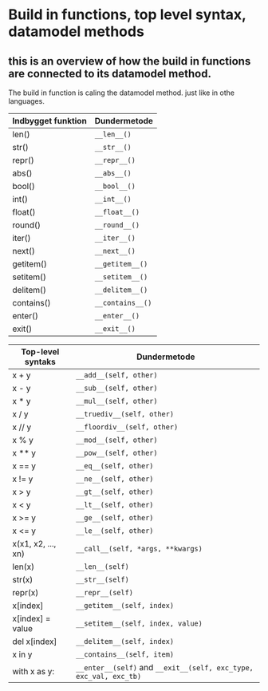 # Build in functions, top level syntax, datamodel methods

## this is an overview of how the build in functions are connected to its datamodel method. 
The build in function is caling the datamodel method. just like in othe languages.


| Indbygget funktion | Dundermetode    |
| ----------------- | --------------- |
| len()             | `__len__()`     |
| str()             | `__str__()`     |
| repr()            | `__repr__()`    |
| abs()             | `__abs__()`     |
| bool()            | `__bool__()`    |
| int()             | `__int__()`     |
| float()           | `__float__()`   |
| round()           | `__round__()`   |
| iter()            | `__iter__()`    |
| next()            | `__next__()`    |
| getitem()         | `__getitem__()` |
| setitem()         | `__setitem__()` |
| delitem()         | `__delitem__()` |
| contains()        | `__contains__()`|
| enter()           | `__enter__()`   |
| exit()            | `__exit__()`    |



| Top-level syntaks      | Dundermetode            |
|------------------------|------------------------|
| x + y                  | `__add__(self, other)` |
| x - y                  | `__sub__(self, other)` |
| x * y                  | `__mul__(self, other)` |
| x / y                  | `__truediv__(self, other)` |
| x // y                 | `__floordiv__(self, other)` |
| x % y                  | `__mod__(self, other)` |
| x ** y                 | `__pow__(self, other)` |
| x == y                 | `__eq__(self, other)` |
| x != y                 | `__ne__(self, other)` |
| x > y                  | `__gt__(self, other)` |
| x < y                  | `__lt__(self, other)` |
| x >= y                 | `__ge__(self, other)` |
| x <= y                 | `__le__(self, other)` |
| x(x1, x2, ..., xn)     | `__call__(self, *args, **kwargs)` |
| len(x)                 | `__len__(self)` |
| str(x)                 | `__str__(self)` |
| repr(x)                | `__repr__(self)` |
| x[index]               | `__getitem__(self, index)` |
| x[index] = value       | `__setitem__(self, index, value)` |
| del x[index]           | `__delitem__(self, index)` |
| x in y                 | `__contains__(self, item)` |
| with x as y:           | `__enter__(self)` and `__exit__(self, exc_type, exc_val, exc_tb)` |



